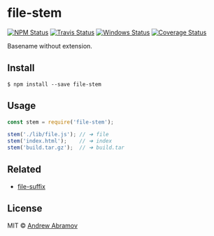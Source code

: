 file-stem
=========

[![NPM Status][npm-img]][npm]
[![Travis Status][test-img]][travis]
[![Windows Status][appveyor-img]][appveyor]
[![Coverage Status][coverage-img]][coveralls]

[npm]:          https://www.npmjs.org/package/file-stem
[npm-img]:      https://img.shields.io/npm/v/file-stem.svg

[travis]:       https://travis-ci.org/blond/file-stem
[test-img]:     https://img.shields.io/travis/blond/file-stem.svg?label=tests

[appveyor]:     https://ci.appveyor.com/project/blond/file-stem
[appveyor-img]: http://img.shields.io/appveyor/ci/blond/file-stem.svg?style=flat&label=windows

[coveralls]:    https://coveralls.io/r/blond/file-stem
[coverage-img]: https://img.shields.io/coveralls/blond/file-stem.svg

Basename without extension.

Install
-------

```
$ npm install --save file-stem
```

Usage
-----

```js
const stem = require('file-stem');

stem('./lib/file.js'); // ➜ file
stem('index.html');    // ➜ index
stem('build.tar.gz');  // ➜ build.tar
```

Related
-------

* [file-suffix](https://github.com/blond/file-suffix)

License
-------

MIT © [Andrew Abramov](https://github.com/blond)
